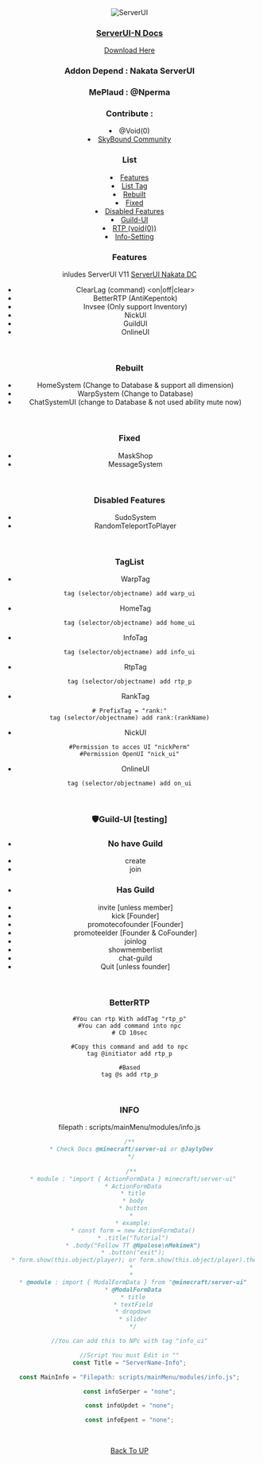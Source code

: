 <div align="center">
  <img src="https://github.com/Kocaki182/ServerUI-N/assets/129764133/6b6b60f5-d2d3-4040-b8fa-067105c0154a" alt="ServerUI"/>
  <h3 align="center"><u>ServerUI-N Docs</u></h3>

  <p align="center">
    <a href="
  </p>
</div>
<a href="https://www.mediafire.com/file/p3rckno81pwl1c7/SERVER_UI_N_V14.zip/file">Download Here</a>
<h3>Addon Depend : Nakata ServerUI</h3>
<h3>MePlaud : @Nperma</h3>
<h3>Contribute :</h3>
<li><a>@Void(0)</a></li>
<li><a href="https://discord.gg/mgMdzHZe">SkyBound Community</a></li>


<detail>
<h3>List</h3>
<li><a href="#features">Features</a></li>
<li><a href="#taglist">List Tag</a></li>
<li><a href="#rebuilt">Rebuilt</a></li>
<li><a href="#fixed">Fixed</a></li>
<li><a href="#disabled-features">Disabled Features</a></li>
<li>
<a href="#guild-ui-testing">Guild-UI</a>
</li>
<li><a href="#betterrtp">RTP (void(0))</a></li>
<li><a href="#info">Info-Setting</a></li>
</detail>

### Features
inludes ServerUI V11 [ServerUI Nakata DC](https://discord.gg/pwfPKMpx)
- ClearLag (command) <on|off|clear>
- BetterRTP (AntiKepentok)
- Invsee (Only support Inventory)
- NickUI
- GuildUI
- OnlineUI
<br />

### Rebuilt
- HomeSystem (Change to Database & support all dimension)
- WarpSystem (Change to Database)
- ChatSystemUI (change to Database & not used ability mute now)
<br />

### Fixed
- MaskShop
- MessageSystem
<br />

### Disabled Features
- SudoSystem
- RandomTeleportToPlayer
<br />

### TagList
- WarpTag
```mcfunction
tag (selector/objectname) add warp_ui
```
- HomeTag
```mcfunction
tag (selector/objectname) add home_ui
```
- InfoTag
```mcfunction
tag (selector/objectname) add info_ui
```
- RtpTag
```mcfunction
tag (selector/objectname) add rtp_p
```
- RankTag
```mcfunction
# PrefixTag = "rank:"
tag (selector/objectname) add rank:(rankName)
```
- NickUI
```mcfunction
#Permission to acces UI "nickPerm"
#Permission OpenUI "nick_ui"
```
- OnlineUI
```mcfunction
tag (selector/objectname) add on_ui
```
<br />

### 🛡Guild-UI [testing]
- ### No have Guild
- create
- join
- ### Has Guild
- invite [unless member]
- kick [Founder]
- promotecofounder [Founder]
- promoteelder [Founder & CoFounder]
- joinlog
- showmemberlist
- chat-guild
- Quit [unless founder]
<br />

### BetterRTP
```mcfunction
#You can rtp With addTag "rtp_p"
#You can add command into npc
# CD 10sec

#Copy this command and add to npc
tag @initiator add rtp_p

#Based
tag @s add rtp_p
```
<br />

### INFO
filepath : scripts/mainMenu/modules/info.js
```javascript
/**
 * Check Docs @minecraft/server-ui or @JaylyDev
 */
 
 /**
  * module : "import { ActionFormData } minecraft/server-ui"
  * ActionFormData
  * title
  * body
  * button
  * 
  * example:
  * const form = new ActionFormData()
  * .title("Tutorial")
  * .body("Follow TT @Npolose\nMekimek")
  * .button("exit");
  * form.show(this.object/player); or form.show(this.object/player).then(res => {})
  * 
  * 
  * @module : import { ModalFormData } from "@minecraft/server-ui"
  * @ModalFormData
  * title
  * textField
  * dropdown
  * slider
  */

//You can add this to NPc with tag "info_ui"

//Script You must Edit in ""
const Title = "ServerName-Info";

const MainInfo = "Filepath: scripts/mainMenu/modules/info.js";

const infoSerper = "none";

const infoUpdet = "none";

const infoEpent = "none";
```
<br />

[Back To UP](#)
